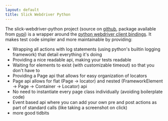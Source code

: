 ```yaml
---
layout: default
title: Slick Webdriver Python
---
```


The slick-webdriver-python project (source on [github](http://github.com/slickqa/slick-webdriver-python), package available from [pypi](https://pypi.python.org/pypi/slickqa-webdriver))
is a wrapper around the [python webdriver client bindings](https://pypi.python.org/pypi/selenium).  It makes test code 
simpler and more maintainable by providing:

  * Wrapping all actions with log statements (using python's builtin logging framework) that detail everything it's doing
  * Providing a nice readable api, making your tests readable
  * Waiting for elements to exist (with customizable timeout) so that you don't have to
  * Providing a Page api that allows for easy organization of locators
  * Page api allows for flat (Page -> locator) and nested (FrameworkElement -> Page -> Container -> Locator) api
  * No need to instantiate every page class individually (avoiding boilerplate code)
  * Event based api where you can add your own pre and post actions as part of standard calls (like taking a screenshot on click)
  * more good tidbits

